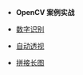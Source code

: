 
- **OpenCV 案例实战**


- [数字识别](ComputerVision/practice/digitalRecognition_withNum.md)
- [自动透视](ComputerVision/practice/autoPerspective_withNum.md)
- [拼接长图](ComputerVision/practice/imageMerge_withNum.md)

